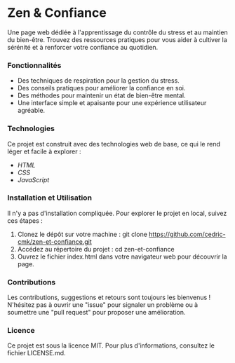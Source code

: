 # Zen & Confiance

Une page web dédiée à l'apprentissage du contrôle du stress et au maintien du bien-être. Trouvez des ressources pratiques pour vous aider à cultiver la sérénité et à renforcer votre confiance au quotidien.

### Fonctionnalités

* Des techniques de respiration pour la gestion du stress.
* Des conseils pratiques pour améliorer la confiance en soi.
* Des méthodes pour maintenir un état de bien-être mental.
* Une interface simple et apaisante pour une expérience utilisateur agréable.

### Technologies

Ce projet est construit avec des technologies web de base, ce qui le rend léger et facile à explorer :

* *HTML*
* *CSS*
* *JavaScript*

### Installation et Utilisation

Il n'y a pas d'installation compliquée. Pour explorer le projet en local, suivez ces étapes :

1.  Clonez le dépôt sur votre machine :
    git clone https://github.com/cedric-cmk/zen-et-confiance.git
2.  Accédez au répertoire du projet :
    cd zen-et-confiance
3.  Ouvrez le fichier index.html dans votre navigateur web pour découvrir la page.

### Contributions

Les contributions, suggestions et retours sont toujours les bienvenus ! N'hésitez pas à ouvrir une "issue" pour signaler un problème ou à soumettre une "pull request" pour proposer une amélioration.

### Licence

Ce projet est sous la licence MIT. Pour plus d'informations, consultez le fichier LICENSE.md.
